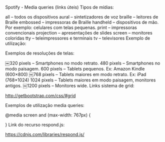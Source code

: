 Spotify - Media queries (links úteis)
Tipos de mídias:

all – todos os dispositivos
aural – sintetizadores de voz
braille – leitores de Braille
embossed – impressoras de Braille
handheld – dispositivos de mão. Por exemplo: celulares com telas pequenas.
print – impressoras convencionais
projection – apresentações de slides
screen – monitores coloridas
tty – teleimpressores e terminais
tv – televisores
Exemplo de utilização:

<link rel="stylesheet" media="print" href="print.css" /> 

Exemplos de resoluções de telas:

￼320 pixels – Smartphones no modo retrato.
480 pixels – Smartphones no modo paisagem.
600 pixels – Tablets pequenos. Ex: Amazon Kindle (600×800)
￼768 pixels – Tablets maiores em modo retrato. Ex: iPad (768×1024)
1024 pixels – Tablets maiores em modo paisagem, monitores antigos.
￼1200 pixels – Monitores wide.
Links sistema de grid:

http://getbootstrap.com/css/#grid

Exemplos de utilização media queries:

@media screen and (max-width: 767px) {
 
}
Link do recurso respond.js:

https://cdnjs.com/libraries/respond.js/
<script type="text/javascript" src="https://cdnjs.cloudflare.com/ajax/libs/respond.js/1.4.2/respond.js"></script>
